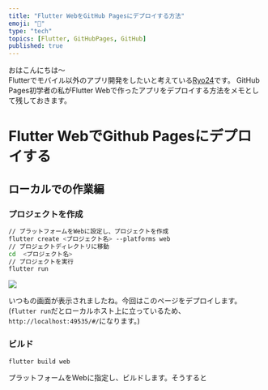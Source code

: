 ```yaml
---
title: "Flutter WebをGitHub Pagesにデプロイする方法"
emoji: "🥳"
type: "tech"
topics: [Flutter, GitHubPages, GitHub]
published: true
---
```


おはこんにちは〜  
Flutterでモバイル以外のアプリ開発をしたいと考えている[Ryo24](https://twitter.com/r0227n_)です。  
GitHub Pages初学者の私がFlutter Webで作ったアプリをデプロイする方法をメモとして残しておきます。

# Flutter WebでGithub Pagesにデプロイする
## ローカルでの作業編
### プロジェクトを作成
```bash
// プラットフォームをWebに設定し、プロジェクトを作成
flutter create <プロジェクト名> --platforms web
// プロジェクトディレクトリに移動
cd  <プロジェクト名>
// プロジェクトを実行
flutter run
```

![](https://storage.googleapis.com/zenn-user-upload/91aec3810a1f-20221015.png)

いつもの画面が表示されましたね。今回はこのページをデプロイします。
(`flutter run`だとローカルホスト上に立っているため、`http://localhost:49535/#/`になります。)

### ビルド
```bash
flutter build web 
```
プラットフォームをWebに指定し、ビルドします。そうすると
